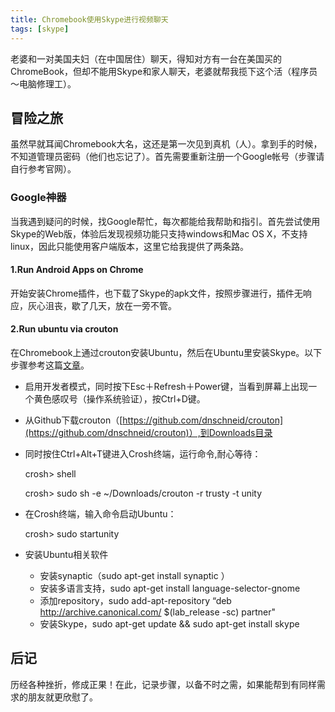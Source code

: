 ```yaml
---
title: Chromebook使用Skype进行视频聊天
tags: [skype]
---
```



老婆和一对美国夫妇（在中国居住）聊天，得知对方有一台在美国买的ChromeBook，但却不能用Skype和家人聊天，老婆就帮我揽下这个活（程序员～电脑修理工）。

<!--more-->


## 冒险之旅

虽然早就耳闻Chromebook大名，这还是第一次见到真机（人）。拿到手的时候，不知道管理员密码（他们也忘记了）。首先需要重新注册一个Google帐号（步骤请自行参考官网）。

### Google神器
当我遇到疑问的时候，找Google帮忙，每次都能给我帮助和指引。首先尝试使用Skype的Web版，体验后发现视频功能只支持windows和Mac OS X，不支持linux，因此只能使用客户端版本，这里它给我提供了两条路。

#### 1.Run Android Apps on Chrome
开始安装Chrome插件，也下载了Skype的apk文件，按照步骤进行，插件无响应，灰心沮丧，歇了几天，放在一旁不管。

#### 2.Run ubuntu via crouton
在Chromebook上通过crouton安装Ubuntu，然后在Ubuntu里安装Skype。以下步骤参考这篇[文章](http://mytiankong.com/?p=16178)。

* 启用开发者模式，同时按下Esc＋Refresh＋Power键，当看到屏幕上出现一个黄色感叹号（操作系统验证），按Ctrl+D键。
* 从Github下载crouton（[https://github.com/dnschneid/crouton](https://github.com/dnschneid/crouton)）,到Downloads目录
* 同时按住Ctrl+Alt+T键进入Crosh终端，运行命令,耐心等待：

    crosh> shell
    
    crosh> sudo sh -e ~/Downloads/crouton -r trusty -t unity

* 在Crosh终端，输入命令启动Ubuntu：
    
    crosh> sudo startunity
* 安装Ubuntu相关软件
	+ 安装synaptic（sudo apt-get install synaptic ）
	+ 安装多语言支持，sudo apt-get install language-selector-gnome
	+ 添加repository，sudo add-apt-repository “deb http://archive.canonical.com/ $(lab_release -sc) partner"
	+ 安装Skype，sudo apt-get update && sudo apt-get install skype


## 后记
历经各种挫折，修成正果！在此，记录步骤，以备不时之需，如果能帮到有同样需求的朋友就更欣慰了。
